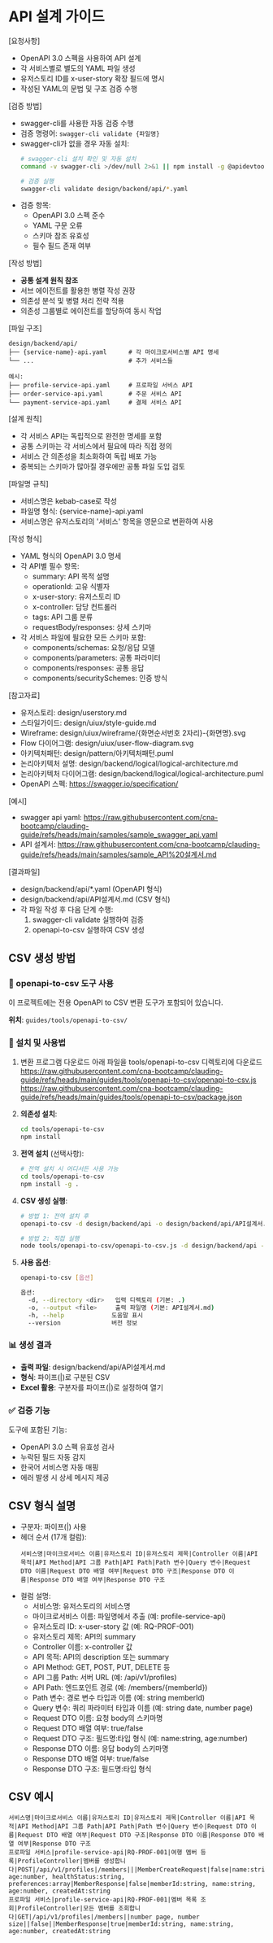 # API 설계 가이드

[요청사항]
- OpenAPI 3.0 스펙을 사용하여 API 설계
- 각 서비스별로 별도의 YAML 파일 생성
- 유저스토리 ID를 x-user-story 확장 필드에 명시
- 작성된 YAML의 문법 및 구조 검증 수행

[검증 방법]
- swagger-cli를 사용한 자동 검증 수행
- 검증 명령어: `swagger-cli validate {파일명}`
- swagger-cli가 없을 경우 자동 설치:
  ```bash
  # swagger-cli 설치 확인 및 자동 설치
  command -v swagger-cli >/dev/null 2>&1 || npm install -g @apidevtools/swagger-cli
  
  # 검증 실행
  swagger-cli validate design/backend/api/*.yaml
  ```
- 검증 항목:
  - OpenAPI 3.0 스펙 준수
  - YAML 구문 오류
  - 스키마 참조 유효성
  - 필수 필드 존재 여부

[작성 방법]
- **공통 설계 원칙 참조**
- 서브 에이전트를 활용한 병렬 작성 권장
- 의존성 분석 및 병렬 처리 전략 적용
- 의존성 그룹별로 에이전트를 할당하여 동시 작업

[파일 구조]
```
design/backend/api/
├── {service-name}-api.yaml      # 각 마이크로서비스별 API 명세
└── ...                          # 추가 서비스들

예시:
├── profile-service-api.yaml     # 프로파일 서비스 API
├── order-service-api.yaml       # 주문 서비스 API
└── payment-service-api.yaml     # 결제 서비스 API
```

[설계 원칙]
- 각 서비스 API는 독립적으로 완전한 명세를 포함
- 공통 스키마는 각 서비스에서 필요에 따라 직접 정의
- 서비스 간 의존성을 최소화하여 독립 배포 가능
- 중복되는 스키마가 많아질 경우에만 공통 파일 도입 검토

[파일명 규칙]
- 서비스명은 kebab-case로 작성
- 파일명 형식: {service-name}-api.yaml
- 서비스명은 유저스토리의 '서비스' 항목을 영문으로 변환하여 사용

[작성 형식]
- YAML 형식의 OpenAPI 3.0 명세
- 각 API별 필수 항목:
  - summary: API 목적 설명
  - operationId: 고유 식별자
  - x-user-story: 유저스토리 ID
  - x-controller: 담당 컨트롤러
  - tags: API 그룹 분류
  - requestBody/responses: 상세 스키마
- 각 서비스 파일에 필요한 모든 스키마 포함:
  - components/schemas: 요청/응답 모델
  - components/parameters: 공통 파라미터
  - components/responses: 공통 응답
  - components/securitySchemes: 인증 방식

[참고자료]
- 유저스토리: design/userstory.md
- 스타일가이드: design/uiux/style-guide.md
- Wireframe: design/uiux/wireframe/{화면순서번호 2자리}-{화면명}.svg
- Flow 다이어그램: design/uiux/user-flow-diagram.svg 
- 아키텍처패턴: design/pattern/아키텍처패턴.puml
- 논리아키텍처 설명: design/backend/logical/logical-architecture.md
- 논리아키텍처 다이어그램: design/backend/logical/logical-architecture.puml
- OpenAPI 스펙: https://swagger.io/specification/

[예시]
- swagger api yaml: https://raw.githubusercontent.com/cna-bootcamp/clauding-guide/refs/heads/main/samples/sample_swagger_api.yaml
- API 설계서: https://raw.githubusercontent.com/cna-bootcamp/clauding-guide/refs/heads/main/samples/sample_API%20설계서.md

[결과파일]
- design/backend/api/*.yaml (OpenAPI 형식)
- design/backend/api/API설계서.md (CSV 형식)
- 각 파일 작성 후 다음 단계 수행:
  1. swagger-cli validate 실행하여 검증
  2. openapi-to-csv 실행하여 CSV 생성

## CSV 생성 방법

### 📁 openapi-to-csv 도구 사용

이 프로젝트에는 전용 OpenAPI to CSV 변환 도구가 포함되어 있습니다.

**위치**: `guides/tools/openapi-to-csv/`

### 🚀 설치 및 사용법
1. 변환 프로그램 다운로드 
아래 파일을 tools/openapi-to-csv 디렉토리에 다운로드 
https://raw.githubusercontent.com/cna-bootcamp/clauding-guide/refs/heads/main/guides/tools/openapi-to-csv/openapi-to-csv.js
https://raw.githubusercontent.com/cna-bootcamp/clauding-guide/refs/heads/main/guides/tools/openapi-to-csv/package.json 

2. **의존성 설치**:
   ```bash
   cd tools/openapi-to-csv
   npm install
   ```

3. **전역 설치** (선택사항):
   ```bash
   # 전역 설치 시 어디서든 사용 가능
   cd tools/openapi-to-csv
   npm install -g .
   ```

4. **CSV 생성 실행**:
   ```bash
   # 방법 1: 전역 설치 후
   openapi-to-csv -d design/backend/api -o design/backend/api/API설계서.md
   
   # 방법 2: 직접 실행
   node tools/openapi-to-csv/openapi-to-csv.js -d design/backend/api -o design/backend/api/API설계서.md
   
   ```

5. **사용 옵션**:
   ```bash
   openapi-to-csv [옵션]
   
   옵션:
     -d, --directory <dir>   입력 디렉토리 (기본: .)
     -o, --output <file>     출력 파일명 (기본: API설계서.md)
     -h, --help             도움말 표시
     --version              버전 정보
   ```

### 📊 생성 결과
- **출력 파일**: design/backend/api/API설계서.md
- **형식**: 파이프(|)로 구분된 CSV
- **Excel 활용**: 구분자를 파이프(|)로 설정하여 열기

### ✅ 검증 기능
도구에 포함된 기능:
- OpenAPI 3.0 스펙 유효성 검사
- 누락된 필드 자동 감지
- 한국어 서비스명 자동 매핑
- 에러 발생 시 상세 메시지 제공

## CSV 형식 설명

- 구분자: 파이프(|) 사용
- 헤더 순서 (17개 컬럼):
  ```
  서비스명|마이크로서비스 이름|유저스토리 ID|유저스토리 제목|Controller 이름|API 목적|API Method|API 그룹 Path|API Path|Path 변수|Query 변수|Request DTO 이름|Request DTO 배열 여부|Request DTO 구조|Response DTO 이름|Response DTO 배열 여부|Response DTO 구조
  ```
- 컬럼 설명:
  - 서비스명: 유저스토리의 서비스명
  - 마이크로서비스 이름: 파일명에서 추출 (예: profile-service-api)
  - 유저스토리 ID: x-user-story 값 (예: RQ-PROF-001)
  - 유저스토리 제목: API의 summary
  - Controller 이름: x-controller 값
  - API 목적: API의 description 또는 summary
  - API Method: GET, POST, PUT, DELETE 등
  - API 그룹 Path: 서버 URL (예: /api/v1/profiles)
  - API Path: 엔드포인트 경로 (예: /members/{memberId})
  - Path 변수: 경로 변수 타입과 이름 (예: string memberId)
  - Query 변수: 쿼리 파라미터 타입과 이름 (예: string date, number page)
  - Request DTO 이름: 요청 body의 스키마명
  - Request DTO 배열 여부: true/false
  - Request DTO 구조: 필드명:타입 형식 (예: name:string, age:number)
  - Response DTO 이름: 응답 body의 스키마명
  - Response DTO 배열 여부: true/false
  - Response DTO 구조: 필드명:타입 형식

## CSV 예시

```
서비스명|마이크로서비스 이름|유저스토리 ID|유저스토리 제목|Controller 이름|API 목적|API Method|API 그룹 Path|API Path|Path 변수|Query 변수|Request DTO 이름|Request DTO 배열 여부|Request DTO 구조|Response DTO 이름|Response DTO 배열 여부|Response DTO 구조
프로파일 서비스|profile-service-api|RQ-PROF-001|여행 멤버 등록|ProfileController|멤버를 생성합니다|POST|/api/v1/profiles|/members|||MemberCreateRequest|false|name:string, age:number, healthStatus:string, preferences:array|MemberResponse|false|memberId:string, name:string, age:number, createdAt:string
프로파일 서비스|profile-service-api|RQ-PROF-001|멤버 목록 조회|ProfileController|모든 멤버를 조회합니다|GET|/api/v1/profiles|/members||number page, number size||false||MemberResponse|true|memberId:string, name:string, age:number, createdAt:string
```